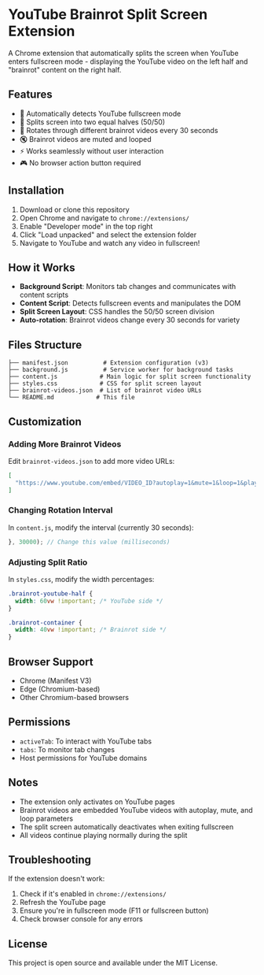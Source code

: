 # YouTube Brainrot Split Screen Extension

A Chrome extension that automatically splits the screen when YouTube enters fullscreen mode - displaying the YouTube video on the left half and "brainrot" content on the right half.

## Features

- 🎥 Automatically detects YouTube fullscreen mode
- 📱 Splits screen into two equal halves (50/50)
- 🔄 Rotates through different brainrot videos every 30 seconds
- 🔇 Brainrot videos are muted and looped
- ⚡ Works seamlessly without user interaction
- 🎮 No browser action button required

## Installation

1. Download or clone this repository
2. Open Chrome and navigate to `chrome://extensions/`
3. Enable "Developer mode" in the top right
4. Click "Load unpacked" and select the extension folder
5. Navigate to YouTube and watch any video in fullscreen!

## How it Works

- **Background Script**: Monitors tab changes and communicates with content scripts
- **Content Script**: Detects fullscreen events and manipulates the DOM
- **Split Screen Layout**: CSS handles the 50/50 screen division
- **Auto-rotation**: Brainrot videos change every 30 seconds for variety

## Files Structure

```
├── manifest.json          # Extension configuration (v3)
├── background.js          # Service worker for background tasks
├── content.js            # Main logic for split screen functionality
├── styles.css            # CSS for split screen layout
├── brainrot-videos.json  # List of brainrot video URLs
└── README.md            # This file
```

## Customization

### Adding More Brainrot Videos

Edit `brainrot-videos.json` to add more video URLs:

```json
[
  "https://www.youtube.com/embed/VIDEO_ID?autoplay=1&mute=1&loop=1&playlist=VIDEO_ID"
]
```

### Changing Rotation Interval

In `content.js`, modify the interval (currently 30 seconds):

```javascript
}, 30000); // Change this value (milliseconds)
```

### Adjusting Split Ratio

In `styles.css`, modify the width percentages:

```css
.brainrot-youtube-half {
  width: 60vw !important; /* YouTube side */
}

.brainrot-container {
  width: 40vw !important; /* Brainrot side */
}
```

## Browser Support

- Chrome (Manifest V3)
- Edge (Chromium-based)
- Other Chromium-based browsers

## Permissions

- `activeTab`: To interact with YouTube tabs
- `tabs`: To monitor tab changes
- Host permissions for YouTube domains

## Notes

- The extension only activates on YouTube pages
- Brainrot videos are embedded YouTube videos with autoplay, mute, and loop parameters
- The split screen automatically deactivates when exiting fullscreen
- All videos continue playing normally during the split

## Troubleshooting

If the extension doesn't work:

1. Check if it's enabled in `chrome://extensions/`
2. Refresh the YouTube page
3. Ensure you're in fullscreen mode (F11 or fullscreen button)
4. Check browser console for any errors

## License

This project is open source and available under the MIT License.
